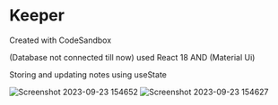 # Keeper
Created with CodeSandbox

(Database not connected till now)
used React 18 AND (Material Ui)

Storing and updating notes using useState


![Screenshot 2023-09-23 154652](https://github.com/Utkarshsingh30112002/Keeper/assets/131717335/e3466118-7222-43b1-af85-6ed9ebae66f0)
![Screenshot 2023-09-23 154627](https://github.com/Utkarshsingh30112002/Keeper/assets/131717335/f07690d8-2db6-46ae-bd6b-ec4cf9ef8e0e)

